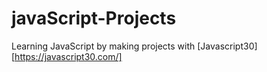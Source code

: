 # javaScript-Projects


Learning JavaScript by making projects with [Javascript30][https://javascript30.com/]